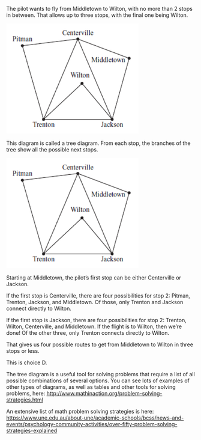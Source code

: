 The pilot wants to fly from Middletown to Wilton, with no more than 2 stops in between. That allows up to three stops, with the final one being Wilton.

![](MA-2011-06-28a.png)

This diagram is called a tree diagram. From each stop, the branches of the tree show all the possible next stops.

![](MA-2011-06-28a.png)

Starting at Middletown, the pilot’s first stop can be either Centerville or Jackson.

If the first stop is Centerville, there are four possibilities for stop 2: Pitman, Trenton, Jackson, and Middletown. Of those, only Trenton and Jackson connect directly to Wilton.

If the first stop is Jackson, there are four possibilities for stop 2: Trenton, Wilton, Centerville, and Middletown. If the flight is to Wilton, then we’re done! Of the other three, only Trenton connects directly to Wilton.

That gives us four possible routes to get from Middletown to Wilton in
three stops or less.

This is choice D.

The tree diagram is a useful tool for solving problems that require a
list of all possible combinations of several options. You can see lots
of examples of other types of diagrams, as well as tables and other
tools for solving problems, here:
<http://www.mathinaction.org/problem-solving-strategies.html>

An extensive list of math problem solving strategies is here:
<https://www.une.edu.au/about-une/academic-schools/bcss/news-and-events/psychology-community-activities/over-fifty-problem-solving-strategies-explained>
